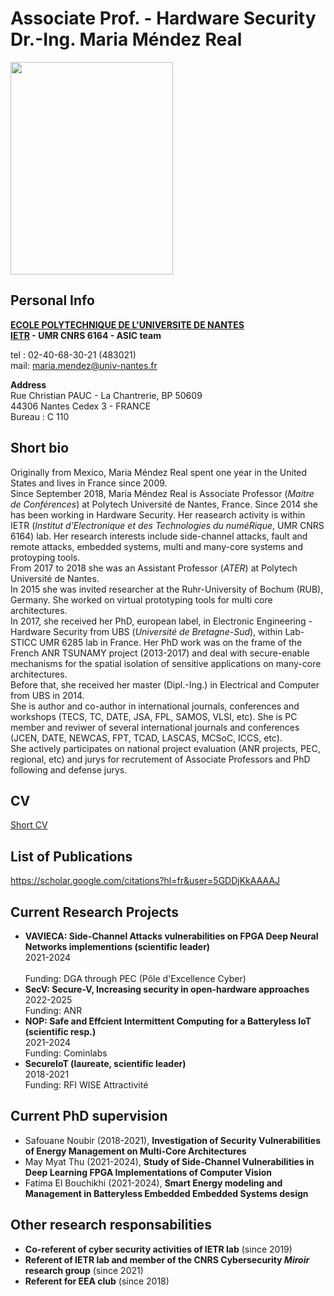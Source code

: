 Associate Prof. - Hardware Security <br/>
Dr.-Ing. Maria Méndez Real
============

<img src="/PXL_20210629_160141244.PORTRAIT.jpg" width="260" height="340" /> 

Personal Info
-----

**[ECOLE POLYTECHNIQUE DE L'UNIVERSITE DE NANTES](https://www.univ-nantes.fr/)**<br/>
**[IETR](https://www.ietr.fr/?lang=en) - UMR CNRS 6164 - ASIC team**

tel : 02-40-68-30-21 (483021)<br/>
mail: maria.mendez@univ-nantes.fr

**Address**<br/>
Rue Christian PAUC - La Chantrerie, BP 50609<br/>
44306 Nantes Cedex 3 - FRANCE<br/>
Bureau : C 110

Short bio
-------
Originally from Mexico, Maria Méndez Real spent one year in the United States and lives in France since 2009.<br/>
Since September 2018, Maria Méndez Real is Associate Professor (*Maitre de Conférences*) at Polytech Université de Nantes, France. Since 2014 she has been working in Hardware Security. Her reasearch activity is within IETR (*Institut d’Electronique et des Technologies du numéRique*, UMR CNRS 6164) lab. Her research interests include side-channel attacks, fault and remote attacks, embedded systems, multi and many-core systems and protoyping tools.<br/>
From 2017 to 2018 she was an Assistant Professor (*ATER*) at Polytech Université de Nantes.<br/>
In 2015 she was invited researcher at the Ruhr-University of Bochum (RUB), Germany. She worked on virtual prototyping tools for multi core architectures.<br/>
In 2017, she received her PhD, european label, in Electronic Engineering - Hardware Security from UBS (*Université de Bretagne-Sud*), within Lab-STICC UMR 6285 lab in France. Her PhD work was on the frame of the French ANR TSUNAMY project (2013-2017) and deal with secure-enable mechanisms for the spatial isolation of sensitive applications on many-core architectures.<br/>
Before that, she received her master (Dipl.-Ing.) in Electrical and Computer from UBS in 2014.<br/>
She is author and co-author in international journals, conferences and workshops (TECS, TC, DATE, JSA, FPL, SAMOS, VLSI, etc). She is PC member and reviwer of several international journals and conferences (JCEN, DATE, NEWCAS, FPT, TCAD, LASCAS, MCSoC, ICCS, etc).<br/>
She actively participates on national project evaluation (ANR projects, PEC, regional, etc) and jurys for recrutement of Associate Professors and PhD following and defense jurys.


CV
-------

[Short CV](/cv_2020_2pages.pdf)

List of Publications
-------
https://scholar.google.com/citations?hl=fr&user=5GDDjKkAAAAJ

Current Research Projects
-------
- **VAVIECA: Side-Channel Attacks vulnerabilities on FPGA Deep Neural Networks implementions (scientific leader)**<br/>
  2021-2024<br/><br/>
  Funding: DGA through PEC (Pôle d'Excellence Cyber)<br/>
- **SecV: Secure-V, Increasing security in open-hardware approaches** <br/>
  2022-2025<br/>
  Funding: ANR <br/>
- **NOP: Safe and Effcient Intermittent Computing for a Batteryless IoT (scientific resp.)**<br/>
  2021-2024<br/>
  Funding: Cominlabs<br/>
- **SecureIoT (laureate, scientific leader)**<br/>
  2018-2021<br/>
  Funding: RFI WISE Attractivité
  
Current PhD supervision
-------
- Safouane Noubir (2018-2021), **Investigation of Security Vulnerabilities of Energy Management on Multi-Core Architectures**
- May Myat Thu (2021-2024), **Study of Side-Channel Vulnerabilities in Deep Learning FPGA Implementations of Computer Vision**
- Fatima El Bouchikhi (2021-2024), **Smart Energy modeling and Management in Batteryless Embedded Embedded Systems design**

Other research responsabilities
-------
- **Co-referent of cyber security activities of IETR lab** (since 2019)
- **Referent of IETR lab and member of the CNRS Cybersecurity _Miroir_ research group** (since 2021)
- **Referent for EEA club** (since 2018)
